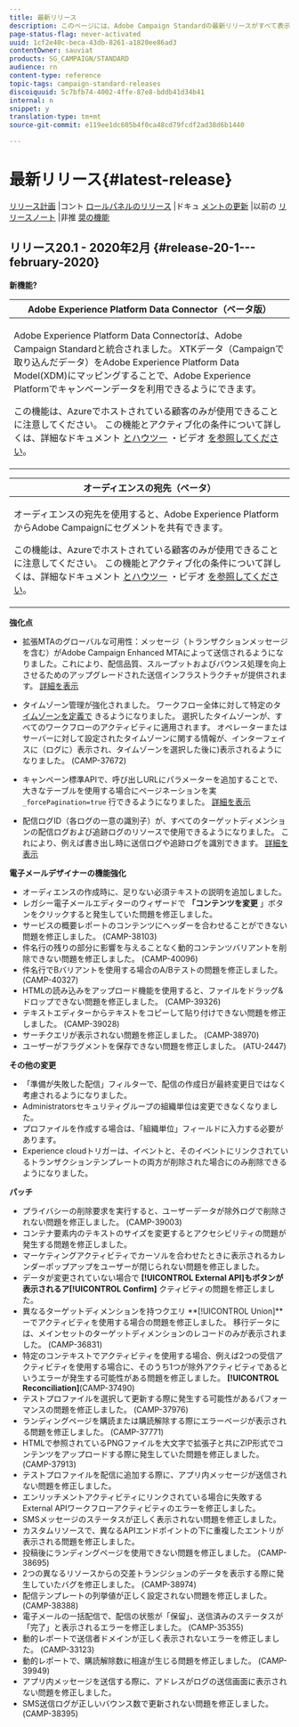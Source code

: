 ```yaml
---
title: 最新リリース
description: このページには、Adobe Campaign Standardの最新リリースがすべて表示されます。
page-status-flag: never-activated
uuid: 1cf2e40c-beca-43db-8261-a1820ee86ad3
contentOwner: sauviat
products: SG_CAMPAIGN/STANDARD
audience: rn
content-type: reference
topic-tags: campaign-standard-releases
discoiquuid: 5c7bfb74-4002-4ffe-87e8-bddb41d34b41
internal: n
snippet: y
translation-type: tm+mt
source-git-commit: e119ee1dc605b4f0ca48cd79fcdf2ad38d6b1440

---
```



# 最新リリース{#latest-release}

[リリース計画](https://helpx.adobe.com/campaign/kb/acs-release-planning.html) |コント [ロールパネルのリリース](https://docs.adobe.com/content/help/en/control-panel/using/release-notes.html) |ドキュ [メントの更新](../../rn/using/documentation-updates.md) |以前の [リリースノート](../../rn/using/release-notes-2019.md) |非推 [奨の機能](https://helpx.adobe.com/campaign/kb/acs-deprecated-and-removed-features.html)

## リリース20.1 - 2020年2月 {#release-20-1---february-2020}

**新機能?**


<table> 
 <thead> 
  <tr> 
   <th> <strong>Adobe Experience Platform Data Connector（ベータ版）</strong><br /> </th> 
  </tr> 
 </thead> 
 <tbody> 
  <tr> 
   <td> <p>Adobe Experience Platform Data Connectorは、Adobe Campaign Standardと統合されました。 XTKデータ（Campaignで取り込んだデータ）をAdobe Experience Platform Data Model(XDM)にマッピングすることで、Adobe Experience Platformでキャンペーンデータを利用できるようにできます。 </p>
    <p>この機能は、Azureでホストされている顧客のみが使用できることに注意してください。 この機能とアクティブ化の条件について詳しくは、詳細なドキュメント <a href="../../administration/using/aep-about-data-connector.md">とハウツー</a> ・ビデオ <a href="https://docs.adobe.com/content/help/en/campaign-learn/campaign-standard-tutorials/administrating/adobe-experience-platform-data-connector/understanding-the-adobe-experience-platform-data-connector.html">を参照してください</a>。</p>
   </td> 
  </tr> 
 </tbody> 
</table>

<table> 
 <thead> 
  <tr> 
   <th> <strong>オーディエンスの宛先（ベータ） </strong><br /> </th> 
  </tr> 
 </thead> 
 <tbody> 
  <tr> 
   <td> <p>オーディエンスの宛先を使用すると、Adobe Experience PlatformからAdobe Campaignにセグメントを共有できます。</p>
    <p>この機能は、Azureでホストされている顧客のみが使用できることに注意してください。 この機能とアクティブ化の条件について詳しくは、詳細なドキュメント <a href="../../audiences/using/aep-about-audience-destinations-service.md">とハウツー</a> ・ビデオ <a href="https://docs.adobe.com/content/help/en/campaign-learn/campaign-standard-tutorials/profiles-and-audiences/audience-destinations/audience-destinations-overview.html">を参照してください</a>。 </p>
   </td> 
  </tr> 
 </tbody> 
</table>

**強化点**

* 拡張MTAのグローバルな可用性：メッセージ（トランザクションメッセージを含む）がAdobe Campaign Enhanced MTAによって送信されるようになりました。これにより、配信品質、スループットおよびバウンス処理を向上させるためのアップグレードされた送信インフラストラクチャが提供されます。 [詳細を表示](https://helpx.adobe.com/campaign/kb/campaign-enhanced-mta.html)

* タイムゾーン管理が強化されました。 ワークフロー全体に対して特定のタ [イムゾーンを定義で](../../automating/using/building-a-workflow.md) きるようになりました。 選択したタイムゾーンが、すべてのワークフローのアクティビティに適用されます。 オペレーターまたはサーバーに対して設定されたタイムゾーンに関する情報が、インターフェイスに（ログに）表示され、タイムゾーンを選択した後に)表示されるようになりました。 (CAMP-37672)

* キャンペーン標準APIで、呼び出しURLにパラメーターを追加することで、大きなテーブルを使用する場合にページネーションを実 `_forcePagination=true` 行できるようになりました。 [詳細を表示](../../api/using/pagination.md)

* 配信ログID（各ログの一意の識別子）が、すべてのターゲットディメンションの配信ログおよび追跡ログのリソースで使用できるようになりました。 これにより、例えば書き出し時に送信ログや追跡ログを識別できます。 [詳細を表示](../../automating/using/exporting-logs.md)

**電子メールデザイナーの機能強化**

* オーディエンスの作成時に、足りない必須テキストの説明を追加しました。
* レガシー電子メールエディターのウィザードで **「コンテンツを変更** 」ボタンをクリックすると発生していた問題を修正しました。
* サービスの概要レポートのコンテンツにヘッダーを合わせることができない問題を修正しました。 (CAMP-38103)
* 件名行の残りの部分に影響を与えることなく動的コンテンツバリアントを削除できない問題を修正しました。 (CAMP-40096)
* 件名行でBバリアントを使用する場合のA/Bテストの問題を修正しました。 (CAMP-40327)
* HTMLの読み込みをアップロード機能を使用すると、ファイルをドラッグ&amp;ドロップできない問題を修正しました。 (CAMP-39326)
* テキストエディターからテキストをコピーして貼り付けできない問題を修正しました。 (CAMP-39028)
* サーチクエリが表示されない問題を修正しました。 (CAMP-38970)
* ユーザーがフラグメントを保存できない問題を修正しました。 (ATU-2447)

**その他の変更**

* 「準備が失敗した配信」フィルターで、配信の作成日が最終変更日ではなく考慮されるようになりました。
* Administratorsセキュリティグループの組織単位は変更できなくなりました。
* プロファイルを作成する場合は、「組織単位」フィールドに入力する必要があります。
* Experience cloudトリガーは、イベントと、そのイベントにリンクされているトランザクションテンプレートの両方が削除された場合にのみ削除できるようになりました。

**パッチ**

* プライバシーの削除要求を実行すると、ユーザーデータが除外ログで削除されない問題を修正しました。 (CAMP-39003)
* コンテナ要素内のテキストのサイズを変更するとアクセシビリティの問題が発生する問題を修正しました。
* マーケティングアクティビティでカーソルを合わせたときに表示されるカレンダーポップアップをユーザーが閉じられない問題を修正しました。
* データが変更されていない場合で **[!UICONTROL External API]**もボタンが表示されるア**[!UICONTROL Confirm]** クティビティの問題を修正しました。
* 異なるターゲットディメンションを持つクエリ **[!UICONTROL Union]**ーでアクティビティを使用する場合の問題を修正しました。 移行データには、メインセットのターゲットディメンションのレコードのみが表示されました。 (CAMP-36831)
* 特定のコンテキストでアクティビティを使用する場合、例えば2つの受信アクティビティを使用する場合に、そのうち1つが除外アクティビティであるというエラーが発生する可能性がある問題を修正しました。 **[!UICONTROL Reconciliation]**(CAMP-37490)
* テストプロファイルを選択して更新する際に発生する可能性があるパフォーマンスの問題を修正しました。 (CAMP-37976)
* ランディングページを購読または購読解除する際にエラーページが表示される問題を修正しました。 (CAMP-37771)
* HTMLで参照されているPNGファイルを大文字で拡張子と共にZIP形式でコンテンツをアップロードする際に発生していた問題を修正しました。 (CAMP-37913)
* テストプロファイルを配信に追加する際に、アプリ内メッセージが送信されない問題を修正しました。
* エンリッチメントアクティビティにリンクされている場合に失敗するExternal APIワークフローアクティビティのエラーを修正しました。
* SMSメッセージのステータスが正しく表示されない問題を修正しました。
* カスタムリソースで、異なるAPIエンドポイントの下に重複したエントリが表示される問題を修正しました。
* 投稿後にランディングページを使用できない問題を修正しました。 (CAMP-38695)
* 2つの異なるリソースからの交差トランジションのデータを表示する際に発生していたバグを修正しました。 (CAMP-38974)
* 配信テンプレートの列挙値が正しく設定されない問題を修正しました。 (CAMP-38388)
* 電子メールの一括配信で、配信の状態が「保留」、送信済みのステータスが「完了」と表示されるエラーを修正しました。 (CAMP-35355)
* 動的レポートで送信者ドメインが正しく表示されないエラーを修正しました。 (CAMP-33123)
* 動的レポートで、購読解除数に相違が生じる問題を修正しました。 (CAMP-39949)
* アプリ内メッセージを送信する際に、アドレスがログの送信画面に表示されない問題を修正しました。
* SMS送信ログが正しいバウンス数で更新されない問題を修正しました。 (CAMP-38395)
